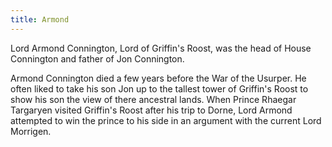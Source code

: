 ```yaml
---
title: Armond
---
```


Lord Armond Connington, Lord of Griffin's Roost, was the head of House Connington and father of Jon Connington.

Armond Connington died a few years before the War of the Usurper. He often liked to take his son Jon up to the tallest tower of Griffin's Roost to show his son the view of there ancestral lands. When Prince Rhaegar Targaryen visited Griffin's Roost after his trip to Dorne, Lord Armond attempted to win the prince to his side in an argument with the current Lord Morrigen. 


